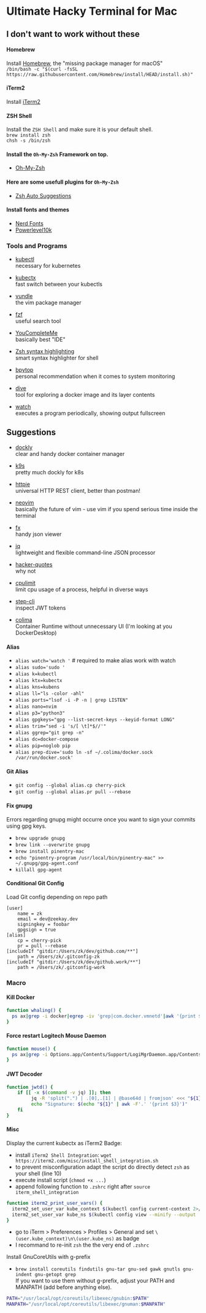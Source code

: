 # Ultimate Hacky Terminal for Mac

## I don't want to work without these

#### Homebrew
Install [Homebrew](https://brew.sh/), the "missing package manager for macOS"<br>
`/bin/bash -c "$(curl -fsSL https://raw.githubusercontent.com/Homebrew/install/HEAD/install.sh)"`

#### iTerm2
Install [iTerm2](https://www.iterm2.com/)

#### ZSH Shell
Install the `ZSH Shell` and make sure it is your default shell.<br>
`brew install zsh`<br>
`chsh -s /bin/zsh`

#### Install the `Oh-My-Zsh` Framework on top.
- [Oh-My-Zsh](https://github.com/ohmyzsh/ohmyzsh)

#### Here are some usefull plugins for `Oh-My-Zsh`
- [Zsh Auto Suggestions](https://github.com/zsh-users/zsh-autosuggestions)

#### Install fonts and themes
- [Nerd Fonts](https://github.com/ryanoasis/nerd-fonts)
- [Powerlevel10k](https://github.com/romkatv/powerlevel10k)

### Tools and Programs
- [kubectl](https://kubernetes.io/docs/tasks/tools/install-kubectl/)<br>
necessary for kubernetes

- [kubectx](https://github.com/ahmetb/kubectx)<br>
fast switch between your kubectls

- [vundle](https://github.com/VundleVim)<br>
the vim package manager

- [fzf](https://github.com/junegunn/fzf)<br>
useful search tool

- [YouCompleteMe](https://github.com/ycm-core/YouCompleteMe)<br>
basically best "IDE"

- [Zsh syntax highlighting](https://github.com/zsh-users/zsh-syntax-highlighting)<br>
smart syntax highlighter for shell

- [bpytop](https://github.com/aristocratos/bpytop)<br>
personal recommendation when it comes to system monitoring

- [dive](https://github.com/wagoodman/dive)<br>
tool for exploring a docker image and its layer contents

- [watch](https://gitlab.com/procps-ng/procps)<br>
executes a program periodically, showing output fullscreen

## Suggestions

- [dockly](https://github.com/lirantal/dockly)<br>
clear and handy docker container manager

- [k9s](https://github.com/derailed/k9s)<br>
pretty much dockly for k8s

- [httpie](https://github.com/httpie/httpie)<br>
universal HTTP REST client, better than postman!

- [neovim](https://github.com/neovim/neovim)<br>
basically the future of vim - use vim if you spend serious time inside the terminal

- [fx](https://github.com/antonmedv/fx)<br>
handy json viewer

- [jq](https://stedolan.github.io/jq/)<br>
lightweight and flexible command-line JSON processor

- [hacker-quotes](https://github.com/oldratlee/hacker-quotes)<br>
why not

- [cpulimit](https://github.com/opsengine/cpulimit)<br>
limit cpu usage of a process, helpful in diverse ways

- [step-cli](https://smallstep.com/docs/step-cli/installation)<br>
inspect JWT tokens

- [colima](https://github.com/abiosoft/colima)<br>
Container Runtime without unnecessary UI (I'm looking at you DockerDesktop)

#### Alias
- `alias watch='watch '` # required to make alias work with watch
- `alias sudo='sudo '`
- `alias k=kubectl`
- `alias ktx=kubectx`
- `alias kns=kubens`
- `alias ll="ls -color -ahl"`
- `alias ports="lsof -i -P -n | grep LISTEN"`
- `alias nano=nvim`
- `alias p3="python3"`
- `alias gpgkeys="gpg --list-secret-keys --keyid-format LONG"`
- `alias trim="sed -i 's/[ \t]*$//'"`
- `alias ggrep="git grep -n"`
- `alias dc=docker-compose`
- `alias pip=noglob pip`
- `alias prep-dive='sudo ln -sf ~/.colima/docker.sock /var/run/docker.sock'`


#### Git Alias
- `git config --global alias.cp cherry-pick`
- `git config --global alias.pr pull --rebase`


#### Fix gnupg
Errors regarding gnupg might occurre once you want to sign your commits using gpg keys.
- `brew upgrade gnupg`
- `brew link --overwrite gnupg`
- `brew install pinentry-mac`
- `echo "pinentry-program /usr/local/bin/pinentry-mac" >> ~/.gnupg/gpg-agent.conf`
- `killall gpg-agent`

#### Conditional Git Config
Load Git config depending on repo path
```
[user]
    name = zk
    email = dev@zeekay.dev
    signingkey = foobar
    gpgsign = true
[alias]
    cp = cherry-pick
    pr = pull --rebase
[includeIf "gitdir:/Users/zk/dev/github.com/**"]
    path = /Users/zk/.gitconfig-zk
[includeIf "gitdir:/Users/zk/dev/github.work/**"]
    path = /Users/zk/.gitconfig-work
```

### Macro

#### Kill Docker
```bash
function whaling() {
  ps ax|grep -i docker|egrep -iv 'grep|com.docker.vmnetd'|awk '{print $1}'|xargs kill
}
```

#### Force restart Logitech Mouse Daemon
```bash
function mouse() {
  ps ax|grep -i Options.app/Contents/Support/LogiMgrDaemon.app/Contents/MacOS/LogiMgrDaemon|egrep -iv 'grep --color=auto --exclude-dir'|awk '{print $1}'|xargs kill
}
```

#### JWT Decoder
```bash
function jwtd() {
    if [[ -x $(command -v jq) ]]; then
         jq -R 'split(".") | .[0],.[1] | @base64d | fromjson' <<< "${1}"
         echo "Signature: $(echo "${1}" | awk -F'.' '{print $3}')"
    fi
}
```

#### Misc
Display the current kubectx as iTerm2 Badge:
- install `iTerm2 Shell Integration`: `wget https://iterm2.com/misc/install_shell_integration.sh`
- to prevent misconfiguration adapt the script do directly detect `zsh` as your shell (line 10)
- execute install script (`chmod +x ...`)
- append following function to `.zshrc` right after `source iterm_shell_integration`
```sh
function iterm2_print_user_vars() {
  iterm2_set_user_var kube_context $(kubectl config current-context 2>/dev/null)
  iterm2_set_user_var kube_ns $(kubectl config view --minify --output 'jsonpath={..namespace}'; echo)
}
```
- go to iTerm > Preferences > Profiles > General and set `\(user.kube_context)\n\(user.kube_ns)` as badge
- I recommand to re-init `zsh` the the very end of `.zshrc`

Install GnuCoreUtils with g-prefix
- `brew install coreutils findutils gnu-tar gnu-sed gawk gnutls gnu-indent gnu-getopt grep`<br>
If you want to use them without g-prefix, adjust your PATH and MANPATH (add before anything else).
```bash
PATH="/usr/local/opt/coreutils/libexec/gnubin:$PATH"
MANPATH="/usr/local/opt/coreutils/libexec/gnuman:$MANPATH"
```
